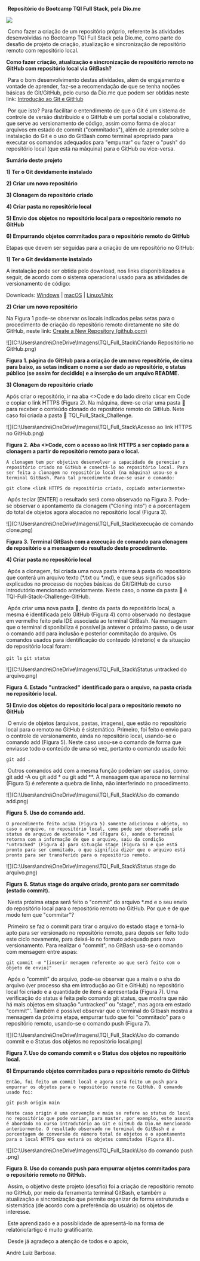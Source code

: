 ​											**Repositório do Bootcamp TQI Full Stack, pela Dio.me**

![](C:\Users\andre\OneDrive\Imagens\TQI_Full_Stack\TQIFullStack.jpg)

​	Como fazer a criação de um repositório próprio, referente às atividades desenvolvidas no Bootcamp TQI Full Stack pela Dio.me, como parte do desafio de projeto de criação, atualização e sincronização de repositório remoto com repositório local.

 

**Como fazer criação, atualização e sincronização de repositório remoto no GitHub com repositório local via GitBash?**

 

​	Para o bom desenvolvimento destas atividades, além de engajamento e vontade de aprender, faz-se a recomendação de que se tenha noções básicas de Git/GitHub, pelo curso da Dio.me que podem ser obtidas neste link: [Introdução ao Git e GitHub](https://web.dio.me/play)

​	Por que isto? Para facilitar o entendimento de que o Git é um sistema de controle de versão distribuído e o GitHub é um portal social e colaborativo, que serve ao versionamento de código, assim como forma de alocar arquivos em estado de commit ("commitados"), além de aprender sobre a instalação do Git e o uso do GitBash como terminal apropriado para executar os comandos adequados para "empurrar" ou fazer o "push" do repositório local (que está na máquina) para o GitHub ou vice-versa.

 

**Sumário deste projeto**

**1) Ter o Git devidamente instalado**

**2) Criar um novo repositório**

**3) Clonagem do repositório criado**

**4) Criar pasta no repositório local**

**5) Envio dos objetos no repositório local para o repositório remoto no GitHub**

**6) Empurrando objetos commitados para o repositório remoto do GitHub** 

 Etapas que devem ser seguidas para a criação de um repositório no GitHub:

 **1) Ter o Git devidamente instalado**

A instalação pode ser obtida pelo download, nos links disponibilizados a seguir, de acordo com o sistema operacional usado para as atividades de versionamento de código:

Downloads: [Windows](https://git-scm.com/download/win) | [macOS](https://git-scm.com/download/mac) | [Linux/Unix](https://git-scm.com/download/linux)

 **2) Criar um novo repositório**

 Na Figura 1 pode-se observar os locais indicados pelas setas para o procedimento de criação do repositório remoto diretamente no site do GitHub, neste link: [Create a New Repository (github.com)](https://github.com/new) 

![](C:\Users\andre\OneDrive\Imagens\TQI_Full_Stack\Criando Repositório no GitHub.png)

**Figura 1. página do GitHub para a criação de um novo repositório, de cima para baixo, as setas indicam o nome a ser dado ao repositório, o status público (se assim for decidido) e a inserção de um arquivo README.**

**3) Clonagem do repositório criado**

Após criar o repositório, ir na aba <>Code e do lado direito clicar em Code e copiar o link HTTPS (Figura 2). Na máquina, deve-se criar uma pasta 📂 para receber o conteúdo clonado do repositório remoto do GitHub. Nete caso foi criada a pasta 📂 TQI_Full_Stack_Challenge.

![](C:\Users\andre\OneDrive\Imagens\TQI_Full_Stack\Acesso ao link HTTPS no GitHub.png)

 **Figura 2. Aba <>Code, com o acesso ao link HTTPS a ser copiado para a clonagem a partir do repositório remoto para o local.**

 	A clonagem tem por objetivo desenvolver a capacidade de gerenciar o repositório criado no GitHub e conectá-lo ao repositório local. Para ser feita a clonagem no repositório local (na máquina) usou-se o terminal GitBash. Para tal procedimento deve-se usar o comando:

`git clone <link HTTPS do repositório criado, copiado anteriormente>`

​	Após teclar [ENTER] o resultado será como observado na Figura 3. Pode-se observar o apontamento da clonagem ("Cloning into") e a porcentagem do total de objetos agora alocados no repositório local (Figura 3).

![](C:\Users\andre\OneDrive\Imagens\TQI_Full_Stack\execução de comando clone.png)

**Figura 3. Terminal GitBash com a execução de comando para clonagem de repositório e a mensagem do resultado deste procedimento.**

**4) Criar pasta no repositório local**

​	Após a clonagem, foi criada uma nova pasta interna à pasta do repositório que conterá um arquivo texto (*.txt ou *.md), e que seus significados são explicados no processo de noções básicas de Git/GitHub do curso introdutório mencionado anteriormente. Neste caso, o nome da pasta 📂 é TQI-Full-Stack-Challenge-GitHub.

​	Após criar uma nova pasta 📂, dentro da pasta do repositório local, a mesma é identificada pelo GitHub (Figura 4) como observado no destaque em vermelho feito pela IDE associada ao terminal GitBash. Na mensagem que o terminal disponibiliza é possível ja antever o próximo passo, o de usar o comando add para inclusão e posterior commitação do arquivo. Os comandos usados para identificação do conteúdo (diretório) e da situação do repositório local foram:

`git ls`
`git status`

![](C:\Users\andre\OneDrive\Imagens\TQI_Full_Stack\Status untracked do arquivo.png)

**Figura 4. Estado "untracked" identificado para o arquivo, na pasta criada no repositório local.**

**5) Envio dos objetos do repositório local para o repositório remoto no GitHub**

​	O envio de objetos (arquivos, pastas, imagens), que estão no repositório local para o remoto no GitHub é sistemático. Primeiro, foi feito o envio para o controle de versionamento, ainda no repositório local, usando-se o comando add (Figura 5). Neste caso usou-se o comando de forma que enviasse todo o conteúdo de uma só vez, portanto o comando usado foi:

`git add .`

​	Outros comandos add com a mesma função poderiam ser usados, como: git add -A ou git add * ou git add **. A mensagem que aparece no terminal (Figura 5) é referente a quebra de linha, não interferindo no procedimento.

![](C:\Users\andre\OneDrive\Imagens\TQI_Full_Stack\Uso do comando add.png)

**Figura 5. Uso do comando add.**

 	O procedimento feito acima (Figura 5) somente adicionou o objeto, no caso o arquivo, no repositório local, como pode ser observado pelo status do arquivo de extensão *.md (Figura 6), aonde o terminal retorna com a informação de que o arquivo, saiu da condição "untracked" (Figura 4) para situação stage (Figura 6) e que está pronto para ser commitado, o que significa dizer que o arquivo está pronto para ser transferido para o repositório remoto.

![](C:\Users\andre\OneDrive\Imagens\TQI_Full_Stack\Status stage do arquivo.png)

**Figura 6. Status stage do arquivo criado, pronto para ser commitado (estado commit).**

​	Nesta próxima etapa será feito o "commit" do arquivo *.md e o seu envio do repositório local para o repositório remoto no GitHub. Por que e de que modo tem que "commitar"?

​	Primeiro se faz o commit para tirar o arquivo do estado stage e torná-lo apto para ser versionado no repositório remoto, para depois ser feito todo este ciclo novamente, para deixá-lo no formato adequado para novo versionamento. Para realizar o "commit", no GitBash usa-se o comando com mensagem entre aspas:

`git commit -m "[inserir menagem referente ao que será feito com o objeto de envio]"`

​	Após o "commit" do arquivo, pode-se observar que a main e o sha do arquivo (ver processo sha em introdução ao Git e GitHub) no repositório local foi criado e a quantidade de itens é apresentada (Figura 7). Uma verificação do status é feita pelo comando git status, que mostra que não há mais objetos em situação "untracked" ou "stage", mas agora em estado "commit"'. Também é possível observar que o terminal do Gitbash mostra a mensagem da próxima etapa, empurrar tudo que foi "commitado" para o repositório remoto, usando-se o comando push (Figura 7).

![](C:\Users\andre\OneDrive\Imagens\TQI_Full_Stack\Uso do comando commit e o Status dos objetos no repositório local.png)

**Figura 7. Uso do comando commit e o Status dos objetos no repositório local.**

**6) Empurrando objetos commitados para o repositório remoto do GitHub** 

 	Então, foi feito um commit local e agora será feito um push para empurrar os objetos para o repositório remoto no GitHub. O comando usado foi:

`git push origin main`

 	Neste caso origin é uma convenção e main se refere ao status do local no repositório que pode variar, para master, por exemplo, este assunto é abordado no curso introdutório ao Git e GitHub da Dio.me mencionado anteriormente. O resultado observado no terminal do GitBash é a porcentagem de conversão do número total de objetos e o apontamento para o local HTTPS que estará os objetos commitados (Figura 8).

![](C:\Users\andre\OneDrive\Imagens\TQI_Full_Stack\Uso do comando push .png)

**Figura 8. Uso do comando push para empurrar objetos commitados para o repositório remoto no GitHub.**

​	Assim, o objetivo deste projeto (desafio) foi a criação de repositório remoto no GitHub, por meio da ferramenta terminal GitBash, e também a atualização e sincronização que permite organizar de forma estruturada e sistemática (de acordo com a preferência do usuário) os objetos de interesse.

​	Este aprendizado e a possiblidade de apresentá-lo na forma de relatório/artigo é muito gratificante.

​	Desde já agradeço a atenção de todos e o apoio,

 

André Luiz Barbosa.
